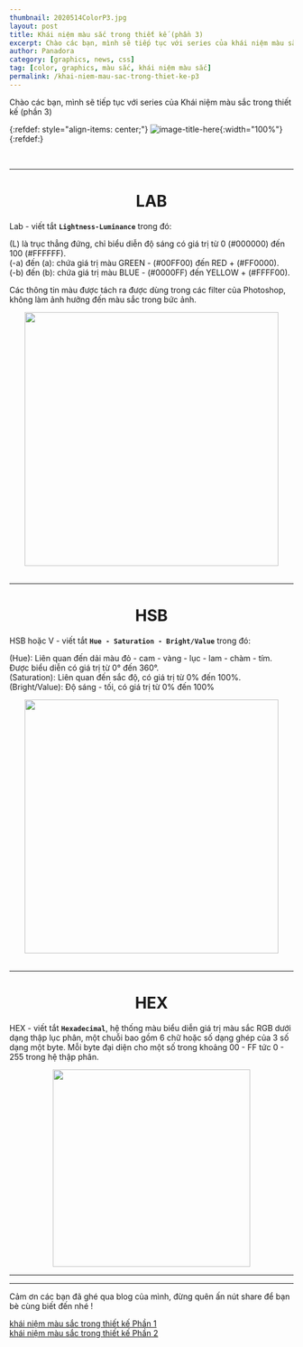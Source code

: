 ```yaml
---
thumbnail: 2020514ColorP3.jpg
layout: post
title: Khái niệm màu sắc trong thiết kế (phần 3)
excerpt: Chào các bạn, mình sẽ tiếp tục với series của khái niệm màu sắc trong thiết kế phần 3.
author: Panadora
category: [graphics, news, css]
tag: [color, graphics, màu sắc, khái niệm màu sắc] 
permalink: /khai-niem-mau-sac-trong-thiet-ke-p3
---
```


Chào các bạn, mình sẽ tiếp tục với series của Khái niệm màu sắc trong thiết kế (phần 3)<br>

{:refdef: style="align-items: center;"}
![image-title-here]({{site.url}}/image/2020514ColorP3.jpg){:width="100%"}
{:refdef:}

<br>
<hr>

<h1 style="text-align: center;">LAB</h1>

Lab - viết tắt **`Lightness-Luminance`** trong đó:

(L) là trục thẳng đứng, chỉ biểu diễn độ sáng có giá trị từ 0 (#000000) đến 100 (#FFFFFF).<br>
(-a) đến (a): chứa giá trị màu GREEN - (#00FF00) đến RED + (#FF0000).<br>
(-b) đến (b): chứa giá trị màu BLUE - (#0000FF) đến YELLOW + (#FFFF00).

Các thông tin màu được tách ra được dùng trong các filter của Photoshop, không làm ảnh hưởng đến màu sắc trong bức ảnh.

<center><img width="450" height="450" class="img-thumbnail" src="{{baseurl}}/image/LAB.png"></center>

<br>
<hr>

<h1 style="text-align: center;">HSB</h1>

HSB hoặc V - viết tắt **`Hue - Saturation - Bright/Value`** trong đó:

(Hue): Liên quan đến dải màu đỏ - cam - vàng - lục - lam - chàm - tím. Được biểu diễn có giá trị từ 0° đến 360°.<br>
(Saturation): Liên quan đến sắc độ, có giá trị từ 0% đến 100%.<br>
(Bright/Value): Độ sáng - tối, có giá trị từ 0% đến 100%<br>

<center><img width="450" height="450" class="img-thumbnail" src="{{baseurl}}/image/HSB.png"></center>

<br>
<hr>

<h1 style="text-align: center;">HEX</h1>

HEX - viết tắt **`Hexadecimal`**, hệ thống màu biểu diễn giá trị màu sắc RGB dưới dạng thập lục phân, một chuỗi bao gồm 6 chữ hoặc số dạng ghép của 3 số dạng một byte. Mỗi byte đại diện cho một số trong khoảng 00 - FF tức 0 - 255 trong hệ thập phân.

<center><img width="350" height="350" class="img-thumbnail" src="{{baseurl}}/image/HEX.jpg"></center>

<hr><hr>

Cảm ơn các bạn đã ghé qua blog của mình, đừng quên ấn nút share để bạn bè cùng biết đến nhé !

[khái niệm màu sắc trong thiết kế Phần 1](https://congnghevacuocsong.tk/khai-niem-mau-sac-trong-thiet-ke-p1) <br>
[khái niệm màu sắc trong thiết kế Phần 2](https://congnghevacuocsong.tk/khai-niem-mau-sac-trong-thiet-ke-p2) <br>
